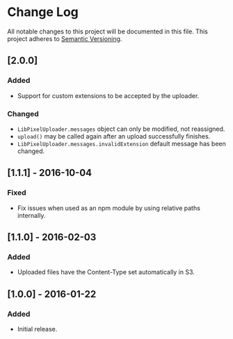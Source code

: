 # Change Log
All notable changes to this project will be documented in this file.
This project adheres to [Semantic Versioning](http://semver.org/).

## [2.0.0]
### Added
- Support for custom extensions to be accepted by the uploader.
### Changed
- `LibPixelUploader.messages` object can only be modified, not reassigned.
- `upload()` may be called again after an upload successfully finishes.
- `LibPixelUploader.messages.invalidExtension` default message has been changed.

## [1.1.1] - 2016-10-04
### Fixed
- Fix issues when used as an npm module by using relative paths internally.

## [1.1.0] - 2016-02-03
### Added
- Uploaded files have the Content-Type set automatically in S3.

## [1.0.0] - 2016-01-22
### Added
- Initial release.
